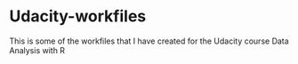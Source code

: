 # Udacity-workfiles
This is some of the workfiles that I have created for the Udacity course Data Analysis with R
